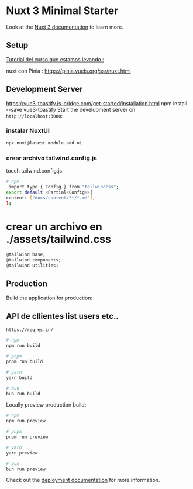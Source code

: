 # Nuxt 3 Minimal Starter

Look at the [Nuxt 3 documentation](https://nuxt.com/docs/getting-started/introduction) to learn more.

## Setup

[Tutorial del curso que estamos levando :](https://www.youtube.com/watch?v=jaGxps_D1dw&list=PLxd1RHU8YgYmTKohDs2lTqGvy0eaZJFfK&index=7&ab_channel=PabloCodes)

 nuxt con Pinia :  https://pinia.vuejs.org/ssr/nuxt.html

## Development Server

https://vue3-toastify.js-bridge.com/get-started/installation.html
npm install --save vue3-toastify
Start the development server on `http://localhost:3000`:


### instalar NuxtUI
```bash
npx nuxi@latest module add ui
```
### crear archivo  tailwind.config.js
touch tailwind.config.js

```bash
# npm
 import type { Config } from "tailwindcss";
export default <Partial<Config>>{
content: ["docs/content/**/*.md"],
};
```
# crear un archivo en ./assets/tailwind.css

```bash
@tailwind base;
@tailwind components;
@tailwind utilities;
```
## Production

Build the application for production:
## API de cllientes  list users etc..
```bash
https://reqres.in/
```

```bash
# npm
npm run build

# pnpm
pnpm run build

# yarn
yarn build

# bun
bun run build
```

Locally preview production build:

```bash
# npm
npm run preview

# pnpm
pnpm run preview

# yarn
yarn preview

# bun
bun run preview
```

Check out the [deployment documentation](https://nuxt.com/docs/getting-started/deployment) for more information.
